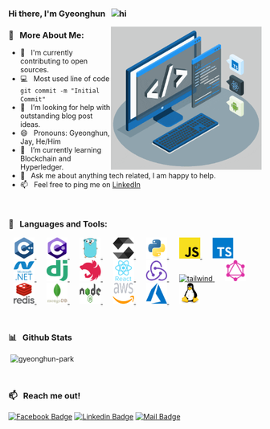 ### Hi there, I'm Gyeonghun &nbsp; <img src="https://user-images.githubusercontent.com/1303154/88677602-1635ba80-d120-11ea-84d8-d263ba5fc3c0.gif" width="28px" alt="hi"> 

<img align="right" alt="GIF" src="img/techstack.gif" width="300px"/>

### 🧐 &nbsp; More About Me:

- 🔭 &nbsp; I'm currently contributing to open sources.
- :computer: &nbsp; Most used line of code `git commit -m "Initial Commit"`
- 🤔 &nbsp; I’m looking for help with outstanding blog post ideas.
- 😄 &nbsp; Pronouns: Gyeonghun, Jay, He/Him
- 🌱 &nbsp; I’m currently learning Blockchain and Hyperledger.
- 💬 &nbsp; Ask me about anything tech related, I am happy to help.
- 📫 &nbsp; Feel free to ping me on [LinkedIn](https://www.linkedin.com/in/gyeonghun-park-095971193/)

<br>

### 🔨 &nbsp; Languages and Tools:

<p>
  <a href="https://www.w3schools.com/cpp/" target="_blank" style="margin:10px">
    <img
      src="img/c-plusplus.svg"
      alt="cplusplus"
      height="42"
      width="42"
    />
  </a>
    <a href="https://docs.microsoft.com/en-us/dotnet/csharp/" target="_blank" style="margin:10px">
    <img
      src="img/c-sharp.svg"
      alt="csharp"
      height="42"
      width="42"
    />
  </a>
  <a href="https://golang.org" target="_blank" style="margin:10px">
    <img
      src="img/go.svg"
      alt="go"
      height="42"
      width="42"
    />
  </a>
    <a href="https://soliditylang.org/" target="_blank" style="margin:10px">
    <img
      src="img/solidity.svg"
      alt="solidity"
      height="42"
      width="42"
    />
  </a>
  <a href="https://www.python.org" target="_blank" style="margin:10px">
    <img
      src="https://raw.githubusercontent.com/devicons/devicon/master/icons/python/python-original.svg"
      alt="python"
      height="42"
      width="42"
    />
  </a>
  <a
    href="https://developer.mozilla.org/en-US/docs/Web/JavaScript"
    target="_blank" style="margin:10px"
  >
    <img
      src="img/javascript.svg"
      alt="javascript"
      height="42"
      width="42"
    />
  </a>
  <a href="https://www.typescriptlang.org/" target="_blank" style="margin:10px">
    <img
      src="https://raw.githubusercontent.com/devicons/devicon/master/icons/typescript/typescript-original.svg"
      alt="typescript"
      height="42"
      width="42"
    />
  <a href="https://dotnet.microsoft.com/" target="_blank" style="margin:10px">
    <img
      src="img/dotnet.svg"
      alt="dotnet"
      height="42"
      width="42"
    />
  </a>
  <a href="https://www.djangoproject.com/" target="_blank" style="margin:10px">
    <img
      src="img/django.svg"
      alt="django"
      height="42"
      width="42"
    />
  </a>
  <a href="https://nestjs.com" target="_blank" style="margin:10px">
    <img
      src="img/nestjs.svg"
      alt="nestjs"
      height="42"
      width="42"
    />
  </a>
    <a href="https://reactjs.org/" target="_blank" style="margin:10px">
    <img
      src="https://raw.githubusercontent.com/devicons/devicon/master/icons/react/react-original-wordmark.svg"
      alt="react"
      height="42"
      width="42"
    />
  </a>
    <a href="https://redux.js.org" target="_blank" style="margin:10px">
    <img
      src="https://raw.githubusercontent.com/devicons/devicon/master/icons/redux/redux-original.svg"
      alt="redux"
      height="42"
      width="42"
    />
  </a>
    <a href="https://tailwindcss.com/" target="_blank" style="margin:10px">
    <img
      src="https://www.vectorlogo.zone/logos/tailwindcss/tailwindcss-icon.svg"
      alt="tailwind"
      height="42"
      width="42"
    />
  </a>
  <a href="https://graphql.org" target="_blank" style="margin:10px">
    <img
      src="img/graphql.svg"
      alt="graphql"
      height="42"
      width="42"
    />
  </a>
  <a href="https://redis.io" target="_blank" style="margin:10px">
    <img
      src="https://raw.githubusercontent.com/devicons/devicon/master/icons/redis/redis-original-wordmark.svg"
      alt="redis"
      height="42"
      width="42"
    />
  </a>
  <a href="https://www.mongodb.com/" target="_blank" style="margin:10px">
    <img
      src="img/mongodb.svg"
      alt="mongodb"
      height="42"
      width="42"
    />
  </a>
  <a href="https://nodejs.org" target="_blank" style="margin:10px">
    <img
      src="img/nodejs.svg"
      alt="nodejs"
      height="42"
      width="42"
    />
  </a>

  <a href="https://aws.amazon.com" target="_blank" style="margin:10px">
    <img
      src="img/aws.svg"
      alt="aws"
      height="42"
      width="42"
    />
  </a>

  <a href="https://azure.microsoft.com/en-in/" target="_blank" style="margin:10px">
    <img
      src="img/azure.svg"
      alt="azure"
      height="42"
      width="42"
    />
  </a>
  <a href="https://www.linux.org/" target="_blank" style="margin:10px">
    <img
      src="img/linux.svg"
      alt="linux"
      height="42"
      width="42"
    />
  </a>
</p>

<br>

### 📊 &nbsp; Github Stats

<p>&nbsp;<img align="center" src="https://github-readme-stats.vercel.app/api?username=gyeonghun-park&show_icons=true&locale=en&theme=city_lights&count_private=true" alt="gyeonghun-park" /></p>

<br>

### :mailbox: &nbsp; Reach me out!

[![Facebook Badge](https://img.shields.io/badge/-@Gyeonghun-1ca0f1?style=for-the-badge&labelColor=1ca0f1&logo=facebook&logoColor=white&link=https://www.facebook.com/profile.php?id=100010395939047)](https://www.facebook.com/profile.php?id=100010395939047)
[![Linkedin Badge](https://img.shields.io/badge/-Gyeonghun-0e76a8?style=for-the-badge&labelColor=0e76a8&logo=linkedin&logoColor=white)](https://www.linkedin.com/in/gyeonghun-park-095971193/)
[![Mail Badge](https://img.shields.io/badge/-gp112795-c0392b?style=for-the-badge&labelColor=c0392b&logo=gmail&logoColor=white)](mailto:gp112795@gmail.com)
